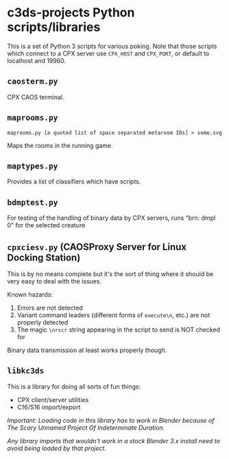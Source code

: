 # c3ds-projects Python scripts/libraries

This is a set of Python 3 scripts for various poking.
Note that those scripts which connect to a CPX server use `CPX_HOST` and `CPX_PORT`, or default to localhost and 19960.

## `caosterm.py`

CPX CAOS terminal.

## `maprooms.py`

`maprooms.py [a quoted list of space separated metaroom IDs] > some.svg`

Maps the rooms in the running game.

## `maptypes.py`

Provides a list of classifiers which have scripts.

## `bdmptest.py`

For testing of the handling of binary data by CPX servers, runs "brn: dmpl 0" for the selected creature

## `cpxciesv.py` (CAOSProxy Server for Linux Docking Station)

This is by no means complete but it's the sort of thing where it should be very easy to deal with the issues.

Known hazards:

1. Errors are not detected
2. Variant command leaders (different forms of `execute\n`, etc.) are not properly detected
3. The magic `\nrscr` string appearing in the script to send is NOT checked for

Binary data transmission at least works properly though.

## `libkc3ds`

This is a library for doing all sorts of fun things:

* CPX client/server utilities
* C16/S16 import/export

*Important: Loading code in this library has to work in Blender because of The Scary Unnamed Project Of Indeterminate Duration.*

*Any library imports that wouldn't work in a stock Blender 3.x install need to avoid being loaded by that project.*

